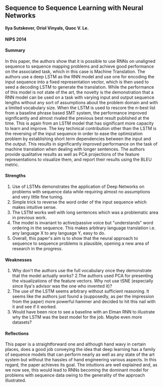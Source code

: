 ## Sequence to Sequence Learning with Neural Networks

#### Ilya Sutskever, Oriol Vinyals, Quoc V. Le.
#### NIPS 2014

#### Summary 

In this paper, the authors show that it is possible to use RNNs on unaligned sequence to sequence mapping problems and achieve good performance on the associated task, which in this case is Machine Translation. The authors use a deep LSTM as the RNN model and use one for encoding the input sequence into a fixed representation vector, which is then used to seed a decoding LSTM to generate the translation. While the performance of this model is not state of the art, the novelty is the demonstration that a RNN model can be used on a task with varying input and output sequence lengths without any sort of assumptions about the problem domain and with a limited vocabulary size. When the LSTM is used to rescore the n-best list from a baseline phrase based SMT system, the performance improved significantly and almost rivaled the previous best result published at the time. This is again from an LSTM model that has significant more capacity to learn and improve.
The key technical contribution other than the LSTM is the reversing of the input sequence in order to ease the optimization problem by establishing short term dependencies between the input and the output. This results in significantly improved performance on the task of machine translation when dealing with longer sentences. The authors provide qualitative results as well as PCA projections of the feature representations to visualize them, and report their results using the BLEU metric.

#### Strengths
1. Use of LSTMs demonstrates the application of Deep Networks on problems with sequence data while requiring almost no assumptions and very little fine tuning.
2. Simple trick to reverse the word order of the input sequence which makes intuitive sense.
3. The LSTM works well with long sentences which was a problematic area in previous work.
4. The model is invariant to active/passive voice but "understands"  word ordering in the sequence. This makes arbitrary language translation i.e. any language X to any language Y, easy to do.
5. Overall, this paper's aim is to show that the neural approach to sequence to sequence problems is plausible, opening a new area of research in the progress.

#### Weaknesses
1. Why don't the authors use the full vocabulary once they demonstrate that the model actually works?
2.The authors used PCA for presenting the visualizations of the feature vectors. Why not use tSNE (especially since Ilya's advisor was the one who invented it)?
3. The use of the LSTM seems arbitrary without sufficient reasoning. It seems like the authors just found a (supposedly, as per the impression from the paper) more powerful hammer and decided to hit this nail with it and see if it worked. 
4. Would have been nice to see a baseline with an Elman RNN to illustrate why the LSTM was the best model for the job. Maybe even more datasets?

#### Reflections

This paper is a straightforward one and although hand wavy in certain places, does a good job conveying the idea that deep learning has a family of sequence models that can perform nearly as well as any state of the art system but without the hassles of hand engineering various aspects. In this regard, the paper achieves its goal. The intuitions are well explained and, as we now see, this would lead to RNNs becoming the dominant model for problems with sequence data owing to the generality of the approach illustrated. 